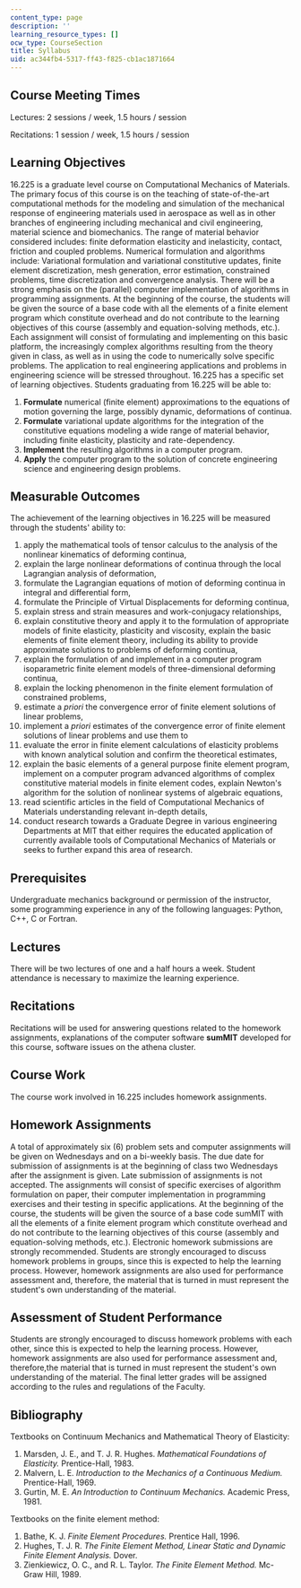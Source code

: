 ```yaml
---
content_type: page
description: ''
learning_resource_types: []
ocw_type: CourseSection
title: Syllabus
uid: ac344fb4-5317-ff43-f825-cb1ac1871664
---
```


Course Meeting Times
--------------------

Lectures: 2 sessions / week, 1.5 hours / session

Recitations: 1 session / week, 1.5 hours / session

Learning Objectives
-------------------

16.225 is a graduate level course on Computational Mechanics of Materials. The primary focus of this course is on the teaching of state-of-the-art computational methods for the modeling and simulation of the mechanical response of engineering materials used in aerospace as well as in other branches of engineering including mechanical and civil engineering, material science and biomechanics. The range of material behavior considered includes: finite deformation elasticity and inelasticity, contact, friction and coupled problems. Numerical formulation and algorithms include: Variational formulation and variational constitutive updates, finite element discretization, mesh generation, error estimation, constrained problems, time discretization and convergence analysis. There will be a strong emphasis on the (parallel) computer implementation of algorithms in programming assignments. At the beginning of the course, the students will be given the source of a base code with all the elements of a finite element program which constitute overhead and do not contribute to the learning objectives of this course (assembly and equation-solving methods, etc.). Each assignment will consist of formulating and implementing on this basic platform, the increasingly complex algorithms resulting from the theory given in class, as well as in using the code to numerically solve specific problems. The application to real engineering applications and problems in engineering science will be stressed throughout. 16.225 has a specific set of learning objectives. Students graduating from 16.225 will be able to:

1.  **Formulate** numerical (finite element) approximations to the equations of motion governing the large, possibly dynamic, deformations of continua.
2.  **Formulate** variational update algorithms for the integration of the constitutive equations modeling a wide range of material behavior, including finite elasticity, plasticity and rate-dependency.
3.  **Implement** the resulting algorithms in a computer program.
4.  **Apply** the computer program to the solution of concrete engineering science and engineering design problems.

Measurable Outcomes
-------------------

The achievement of the learning objectives in 16.225 will be measured through the students' ability to:

1.  apply the mathematical tools of tensor calculus to the analysis of the nonlinear kinematics of deforming continua,
2.  explain the large nonlinear deformations of continua through the local Lagrangian analysis of deformation,
3.  formulate the Lagrangian equations of motion of deforming continua in integral and differential form,
4.  formulate the Principle of Virtual Displacements for deforming continua,
5.  explain stress and strain measures and work-conjugacy relationships,
6.  explain constitutive theory and apply it to the formulation of appropriate models of finite elasticity, plasticity and viscosity, explain the basic elements of finite element theory, including its ability to provide approximate solutions to problems of deforming continua,
7.  explain the formulation of and implement in a computer program isoparametric finite element models of three-dimensional deforming continua,
8.  explain the locking phenomenon in the finite element formulation of constrained problems,
9.  estimate a _priori_ the convergence error of finite element solutions of linear problems,
10.  implement a _priori_ estimates of the convergence error of finite element solutions of linear problems and use them to
11.  evaluate the error in finite element calculations of elasticity problems with known analytical solution and confirm the theoretical estimates,
12.  explain the basic elements of a general purpose finite element program, implement on a computer program advanced algorithms of complex constitutive material models in finite element codes, explain Newton's algorithm for the solution of nonlinear systems of algebraic equations,
13.  read scientific articles in the field of Computational Mechanics of Materials understanding relevant in-depth details,
14.  conduct research towards a Graduate Degree in various engineering Departments at MIT that either requires the educated application of currently available tools of Computational Mechanics of Materials or seeks to further expand this area of research.

Prerequisites
-------------

Undergraduate mechanics background or permission of the instructor, some programming experience in any of the following languages: Python, C++, C or Fortran.

Lectures
--------

There will be two lectures of one and a half hours a week. Student attendance is necessary to maximize the learning experience.

Recitations
-----------

Recitations will be used for answering questions related to the homework assignments, explanations of the computer software **sumMIT** developed for this course, software issues on the athena cluster.

Course Work
-----------

The course work involved in 16.225 includes homework assignments.

Homework Assignments
--------------------

A total of approximately six (6) problem sets and computer assignments will be given on Wednesdays and on a bi-weekly basis. The due date for submission of assignments is at the beginning of class two Wednesdays after the assignment is given. Late submission of assignments is not accepted. The assignments will consist of specific exercises of algorithm formulation on paper, their computer implementation in programming exercises and their testing in specific applications. At the beginning of the course, the students will be given the source of a base code sumMIT with all the elements of a finite element program which constitute overhead and do not contribute to the learning objectives of this course (assembly and equation-solving methods, etc.). Electronic homework submissions are strongly recommended. Students are strongly encouraged to discuss homework problems in groups, since this is expected to help the learning process. However, homework assignments are also used for performance assessment and, therefore, the material that is turned in must represent the student's own understanding of the material.

Assessment of Student Performance
---------------------------------

Students are strongly encouraged to discuss homework problems with each other, since this is expected to help the learning process. However, homework assignments are also used for performance assessment and, therefore,the material that is turned in must represent the student's own understanding of the material. The final letter grades will be assigned according to the rules and regulations of the Faculty.

Bibliography
------------

Textbooks on Continuum Mechanics and Mathematical Theory of Elasticity:

1.  Marsden, J. E., and T. J. R. Hughes. _Mathematical Foundations of Elasticity._ Prentice-Hall, 1983.
2.  Malvern, L. E. _Introduction to the Mechanics of a Continuous Medium._ Prentice-Hall, 1969.
3.  Gurtin, M. E. _An Introduction to Continuum Mechanics._ Academic Press, 1981.

Textbooks on the finite element method:

1.  Bathe, K. J. _Finite Element Procedures._ Prentice Hall, 1996.
2.  Hughes, T. J. R. _The Finite Element Method, Linear Static and Dynamic Finite Element Analysis._ Dover.
3.  Zienkiewicz, O. C., and R. L. Taylor. _The Finite Element Method._ Mc-Graw Hill, 1989.